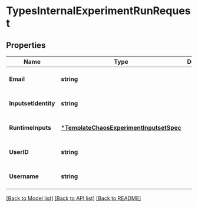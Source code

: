 # TypesInternalExperimentRunRequest

## Properties
Name | Type | Description | Notes
------------ | ------------- | ------------- | -------------
**Email** | **string** |  | [optional] [default to null]
**InputsetIdentity** | **string** |  | [optional] [default to null]
**RuntimeInputs** | [***TemplateChaosExperimentInputsetSpec**](template.ChaosExperimentInputsetSpec.md) |  | [optional] [default to null]
**UserID** | **string** |  | [optional] [default to null]
**Username** | **string** |  | [optional] [default to null]

[[Back to Model list]](../README.md#documentation-for-models) [[Back to API list]](../README.md#documentation-for-api-endpoints) [[Back to README]](../README.md)

